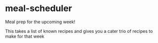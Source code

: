 # meal-scheduler
Meal prep for the upcoming week!

This takes a list of known recipes and gives you a cater trio of recipes to make for that week
